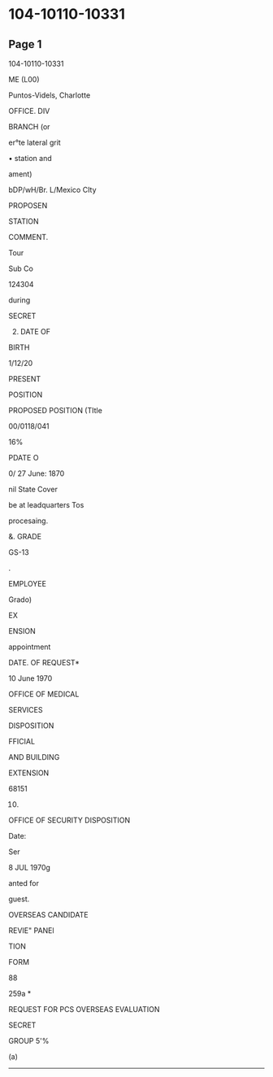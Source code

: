 # 104-10110-10331

## Page 1

104-10110-10331

ME (L00)

Puntos-Videls, Charlotte

OFFICE. DIV

BRANCH (or

er°te lateral grit

• station and

ament)

bDP/wH/Br. L/Mexico CIty

PROPOSEN

STATION

COMMENT.

Tour

Sub Co

124304

during

SECRET

2. DATE OF

BIRTH

1/12/20

PRESENT

POSITION

PROPOSED POSITION (TItle

00/0118/041

16%

PDATE O

0/ 27 June: 1870

nil State Cover

be at leadquarters Tos

procesaing.

&. GRADE

GS-13

.

EMPLOYEE

Grado)

EX

ENSION

appointment

DATE. OF REQUEST*

10 June 1970

OFFICE OF MEDICAL

SERVICES

DISPOSITION

FFICIAL

AND BUILDING

EXTENSION

68151

10.

OFFICE OF SECURITY DISPOSITION

Date:

Ser

8 JUL 1970g

anted for

guest.

OVERSEAS CANDIDATE

REVIE" PANEl

TION

FORM

88

259a *

REQUEST FOR PCS OVERSEAS EVALUATION

SECRET

GROUP 5'%

(a)

---

